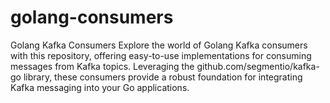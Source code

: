 # golang-consumers
Golang Kafka Consumers Explore the world of Golang Kafka consumers with this repository, offering easy-to-use implementations for consuming messages from Kafka topics. Leveraging the github.com/segmentio/kafka-go library, these consumers provide a robust foundation for integrating Kafka messaging into your Go applications.

